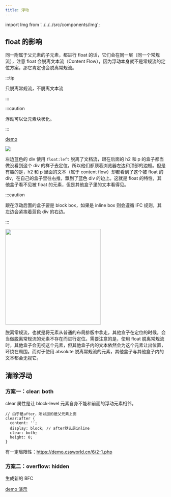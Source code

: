 ```yaml
---
title: 浮动
---
```


import Img from '../../../src/components/Img';

## float 的影响

同一附属于父元素的子元素，都进行 float 的话，它们会在同一层（同一个常规流），注意 float 会脱离文本流（Content Flow），因为浮动本身就不是常规流的定位方案，那它肯定也会脱离常规流。

:::tip

只脱离常规流，不脱离文本流

:::

:::caution

浮动可以让元素块状化。

:::

[demo](https://codepen.io/muwenzi/pen/OeQWYa)

<img src='https://cosmos-x.oss-cn-hangzhou.aliyuncs.com/56ioUC.jpg'/>

左边蓝色的 div 使用 `float:left` 脱离了文档流，跟在后面的 h2 和 p 的盒子都当做没看到这个 div 的样子去定位，所以他们都顶着浏览器左边和顶部的边框。但是有趣的是，h2 和 p 里面的文本（属于 content flow）却都看到了这个被 float 的 div，在自己的盒子里往右推，飘到了蓝色 div 的边上。这就是 float 的特性，其他盒子看不见被 float 的元素，但是其他盒子里的文本看得见。

:::caution

跟在浮动后面的盒子要是 block box，如果是 inline box 则会遵循 IFC 规则，其左边会紧挨着蓝色 div 的右边。

:::

<Img width="300" align="center" src='https://cosmos-x.oss-cn-hangzhou.aliyuncs.com/HKyIQz.jpg'/>

脱离常规流，也就是将元素从普通的布局排版中拿走，其他盒子在定位的时候，会当做脱离常规流的元素不存在而进行定位。需要注意的是，使用 float 脱离常规流时，其他盒子会无视这个元素，但其他盒子内的文本依然会为这个元素让出位置，环绕在周围。而对于使用 absolute 脱离常规流的元素，其他盒子与其他盒子内的文本都会无视它。

## 清除浮动

### 方案一：clear: both

clear 属性是让 block-level 元素自身不能和前面的浮动元素相邻。

```less
// 由于是after，所以加的是父元素上面
clear:after {
  content: '';
  display: block; // after默认是inline
  clear: both;
  height: 0;
}
```

有一定局限性：https://demo.cssworld.cn/6/2-1.php

### 方案二：overflow: hidden

生成新的 BFC

[demo 演示](https://codepen.io/ustc-han/pen/XLBWaY)
